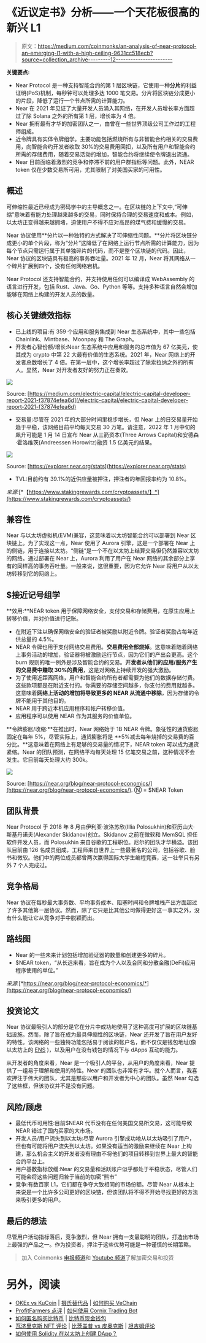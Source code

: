 # 《近议定书》分析——一个天花板很高的新兴 L1

> 原文：<https://medium.com/coinmonks/an-analysis-of-near-protocol-an-emerging-l1-with-a-high-ceiling-9631cc518ecb?source=collection_archive---------12----------------------->

**关键要点:**

*   Near Protocol 是一种支持智能合约的第 1 层区块链，它使用一种**分片**的利益证明(PoS)机制，每秒钟可以处理多达 1000 笔交易。分片将区块链分成更小的片段，降低了运行一个节点所需的计算能力。
*   Near 在 2021 年见证了大量开发人员涌入其网络，在开发人员增长率方面超过了除 Solana 之外的所有第 1 层，增长率为 4 倍。
*   Near 拥有最有才华的加密团队之一，由曾在一些世界顶级公司工作过的工程师组成。
*   近令牌具有实体令牌组学。主要功能包括燃烧所有与非智能合约相关的交易费用，向智能合约开发者收取 30%的交易费用回扣，以及所有用户和智能合约所需的存储费用，随着交易活动的增加，智能合约将继续使令牌退出流通。
*   Near 目前面临着激烈的竞争和停滞不前的用户群指标等问题。此外，NEAR token 仅在少数交易所可用，尤其限制了对美国买家的可用性。

## **概述**

可伸缩性最近已经成为密码学中的主导概念之一。在区块链的上下文中,“可伸缩”意味着有能力处理越来越多的交易，同时保持合理的交易速度和成本。例如，以太坊正变得越来越拥堵，迫使用户不得不应对高昂的煤气费和缓慢的交易。

Near 协议使用**分片以一种独特的方式解决了可伸缩性问题。**分片将区块链分成更小的单个片段，称为“分片”这降低了在网络上运行节点所需的计算能力，因为每个节点只需运行属于其单独碎片的代码，而不是整个区块链的代码。因此，Near 协议的区块链具有极高的事务吞吐量。2021 年 12 月，Near 将其网络从一个碎片扩展到四个，没有任何网络宕机。

Near Protocol 还支持智能合约，并支持使用任何可以编译成 WebAssembly 的语言进行开发，包括 Rust、Java、Go、Python 等等。支持多种语言自然会增加能够在网络上构建的开发人员的数量。

## **核心关键绩效指标**

*   已上线的项目:有 359 个应用和服务集成到 Near 生态系统中，其中一些包括 Chainlink、Mintbase、Moonpay 和 The Graph。
*   开发者心智份额/增长:Near 生态系统中应用和服务的总市值为 67 亿美元，使其成为 crypto 中第 22 大最有价值的生态系统。2021 年，Near 网络上的开发者总数增长了 4 倍。在第一层中，这个增长率超过了除索拉纳之外的所有人。显然，Near 对开发者友好的努力正在奏效。

![](img/ec272becaa07054d790c6faed398d8ed.png)

Source: [https://medium.com/electric-capital/electric-capital-developer-report-2021-f37874efea6d](/electric-capital/electric-capital-developer-report-2021-f37874efea6d)

*   交易量:尽管在 2021 年的大部分时间里稳步增长，但 Near 上的日交易量开始趋于平稳，该网络目前平均每天交易 30 万笔。请注意，2022 年 1 月中旬的飙升可能是 1 月 14 日宣布 Near 从三箭资本(Three Arrows Capital)和安德森·霍洛维茨(Andreessen Horowitz)融资 1.5 亿美元的结果。

![](img/72253445b42ce038d483eb5dc6a0652b.png)

Source: [https://explorer.near.org/stats](https://explorer.near.org/stats)

*   TVL:目前约有 39.1%的近供应量被押注，押注者的年回报率约为 10.8%。

*来源:*[*【https://www.stakingrewards.com/cryptoassets/】*](https://www.stakingrewards.com/cryptoassets/)

## **兼容性**

Near 与以太坊虚拟机(EVM)兼容，这意味着以太坊智能合约可以部署到 Near 区块链上。为了实现这一点，Near 使用了 Aurora 引擎，这是一个部署在 Near 上的侧链，用于连接以太坊。“侧链”是一个不在以太坊上结算交易但仍然兼容以太坊的网络。通过部署在 Near 上，Aurora 利用了用户在 Near 网络的其余部分上享有的同样高的事务吞吐量。一般来说，这很重要，因为它允许 Near 将用户从以太坊转移到它的网络上。

## **$接近记号组学**

**效用:**NEAR token 用于保障网络安全，支付交易和存储费用，在原生应用上转移价值，并对价值进行记账。

*   在附近下注以确保网络安全的验证者被奖励以附近令牌。验证者奖励占每年近供总量的 4.5%。
*   NEAR 令牌也用于支付网络交易费用。**交易费用全部烧掉**。这意味着随着网络上事务活动的增加，验证器将被激励运行节点，因为它们的产出会更高。这个 burn 规则的唯一例外是涉及智能合约的交易。**开发者从他们的应用/服务产生的交易费中赚取 30%的费用**，这是对网络上持续开发的强大激励。
*   为了使用近距离网络，用户和智能合约所有者都需要为他们的数据存储付费。这些款项都是在附近支付的。你需要的存储空间越多，你支付的费用就越多。这意味着**网络上活动的增加将导致更多的 NEAR 从流通中移除**，因为存储的令牌不能用于其他目的。
*   NEAR 用于跨近本机应用程序和帐户转移价值。
*   应用程序可以使用 NEAR 作为其服务的价值单位。

**令牌膨胀/收缩:**在推出时，Near 网络始于 1B NEAR 令牌。象征性的通货膨胀固定在每年 5%，尽管实际上，通货膨胀将是 **5%减去每年烧掉的交易费的百分比。**这意味着在网络上有足够的交易量的情况下，NEAR token 可以成为通货紧缩。Near 的团队预测，在网络平均每天处理 15 亿笔交易之前，这种情况不会发生。它目前每天处理大约 300k。

![](img/206f918b3c3befc0d3eade7b629c1549.png)

Source: [https://near.org/blog/near-protocol-economics/](https://near.org/blog/near-protocol-economics/). Ⓝ = $NEAR Token

## **团队背景**

Near Protocol 于 2018 年 8 月由伊利亚·波洛苏欣(Illia Polosukhin)和亚历山大·斯基丹诺夫(Alexander Skidanov)创立。Skidanov 之前在微软和 MemSQL 担任软件开发人员，而 Polosukhin 来自谷歌的工程职位。尼尔的团队才华横溢。该团队目前由 126 名成员组成，工程师来自世界上一些最著名的公司，包括谷歌、脸书和微软。他们中的两位成员都曾两次赢得国际大学生编程竞赛，这一壮举只有另外 7 个人完成过。

## **竞争格局**

Near 协议在每秒最大事务数、平均事务成本、阻塞时间和令牌堆栈产出方面超过了许多其他第一层协议。然而，除了它只是比其他公司做得更好这一事实之外，没有什么能让它从竞争对手中脱颖而出。

## **路线图**

*   Near 的一些未来计划包括增加验证器的数量和创建更多的碎片。
*   $NEAR token，“从长远来看，旨在成为个人以及合同和分散金融(DeFi)应用程序使用的单位。”

*来源:*[*https://near.org/blog/near-protocol-economics/*](https://near.org/blog/near-protocol-economics/)

## **投资论文**

Near 协议最吸引人的部分是它在分片中成功地使用了这种高度可扩展的区块链基础设施。然而，除了旨在成为最具伸缩性的区块链，Near 还开发了旨在用户友好的特性。该网络的一些独特功能包括易于阅读的帐户名，而不仅仅是钱包地址(像以太坊上的 [ENS](https://ens.domains/) )，以及用户在没有钱包的情况下与 dApps 互动的能力。

从开发者的角度来看，Near 是一个吸引人的平台，从用户的角度来看，Near 提供了一组易于理解和使用的特性。Near 的团队也非常有才华。就个人而言，我喜欢押注于伟大的团队，尤其是那些以用户和开发者为中心的团队。虽然 Near 勾选了这些框，但该协议并不是没有问题。

## **风险/顾虑**

*   最低代币可用性:目前$NEAR 代币没有在任何美国交易所交易，这可能导致 NEAR 错过了国内买家的大市场。
*   开发人员/用户流失到以太坊:尽管 Aurora 引擎成功地从以太坊吸引了用户，但也有可能将用户流失到以太坊。如果没有适当的激励来继续在 Near 上构建，那么机会主义的开发者没有理由不将他们的项目转移到世界上最大的智能合约平台上。
*   用户基数指标放缓:Near 的交易量和活跃账户似乎都处于平稳状态，尽管人们可能会将这些问题归咎于当前的加密“熊市”
*   竞争:有数百家 L1，它们都在争夺大致相同的市场份额。尽管 Near 从根本上来说是一个比许多公司更好的区块链，但该团队将不得不开始寻找更好的方法来吸引更多的用户。

## **最后的想法**

尽管用户活动指标落后，竞争激烈，但 Near 拥有一支最聪明的团队，打造出市场上最强的产品之一。作为投资者，押注于这些优势可能是一种谨慎的长期策略。

> 加入 Coinmonks [电报频道](https://t.me/coincodecap)和 [Youtube 频道](https://www.youtube.com/c/coinmonks/videos)了解加密交易和投资

# 另外，阅读

*   [OKEx vs KuCoin](https://coincodecap.com/okex-kucoin) | [摄氏替代品](https://coincodecap.com/celsius-alternatives) | [如何购买 VeChain](https://coincodecap.com/buy-vechain)
*   [ProfitFarmers 点评](https://coincodecap.com/profitfarmers-review) | [如何使用 Cornix Trading Bot](https://coincodecap.com/cornix-trading-bot)
*   [如何匿名购买比特币](https://coincodecap.com/buy-bitcoin-anonymously) | [比特币现金钱包](https://coincodecap.com/bitcoin-cash-wallets)
*   [瓦济里克斯 NFT 评论](https://coincodecap.com/wazirx-nft-review) | [比茨盖普 vs 皮奥克斯](https://coincodecap.com/bitsgap-vs-pionex) | [坦吉姆评论](https://coincodecap.com/tangem-wallet-review)
*   [如何使用 Solidity 在以太坊上创建 DApp？](https://coincodecap.com/create-a-dapp-on-ethereum-using-solidity)